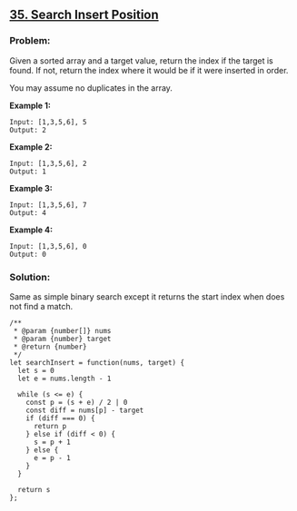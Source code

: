 ## [35. Search Insert Position](https://leetcode.com/problems/search-insert-position/description/)

### Problem:

Given a sorted array and a target value, return the index if the target is found. If not, return the index where it would be if it were inserted in order.

You may assume no duplicates in the array.

**Example 1:**

    Input: [1,3,5,6], 5
    Output: 2

**Example 2:**

    Input: [1,3,5,6], 2
    Output: 1

**Example 3:**

    Input: [1,3,5,6], 7
    Output: 4

**Example 4:**

    Input: [1,3,5,6], 0
    Output: 0

### Solution:

Same as simple binary search except it returns the start index when does not find a match.

    /**
     * @param {number[]} nums
     * @param {number} target
     * @return {number}
     */
    let searchInsert = function(nums, target) {
      let s = 0
      let e = nums.length - 1

      while (s <= e) {
        const p = (s + e) / 2 | 0
        const diff = nums[p] - target
        if (diff === 0) {
          return p
        } else if (diff < 0) {
          s = p + 1
        } else {
          e = p - 1
        }
      }

      return s
    };

